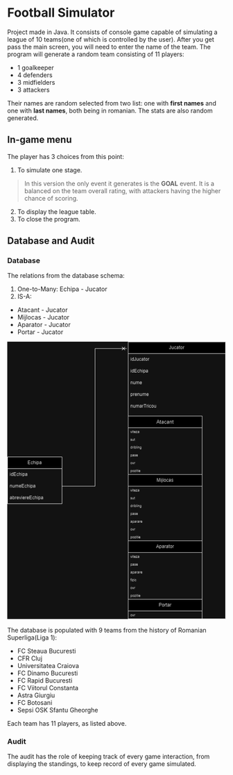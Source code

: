 # Football Simulator
Project made in Java. It consists of console game capable 
of simulating a league of 10 teams(one of which is 
controlled by the user). After you get pass the main screen,
you will need to enter the name of the team. The program
will generate a random team consisting of 11 players:
- 1 goalkeeper
- 4 defenders
- 3 midfielders
- 3 attackers

Their names are random selected from two list: one with
**first names** and one with **last names**, both being
in romanian. The stats are also random generated.

## In-game menu
The player has 3 choices from this point:
1. To simulate one stage. 
> In this version the only event it generates is the **GOAL**
> event. It is a balanced on the team overall rating, with
> attackers having the higher chance of scoring.
2. To display the league table.
3. To close the program.

## Database and Audit
### Database
The relations from the database schema:
1. One-to-Many: Echipa - Jucator
2. IS-A:
- Atacant - Jucator
- Mijlocas - Jucator
- Aparator - Jucator
- Portar - Jucator


![diagrama](PAO_Diagram.drawio.png)

The database is populated with 9 teams from the history
of Romanian Superliga(Liga 1):
- FC Steaua Bucuresti
- CFR Cluj
- Universitatea Craiova
- FC Dinamo Bucuresti
- FC Rapid Bucuresti
- FC Viitorul Constanta
- Astra Giurgiu
- FC Botosani
- Sepsi OSK Sfantu Gheorghe

Each team has 11 players, as listed above.

### Audit
The audit has the role of keeping track of every game
interaction, from displaying the standings, to keep
record of every game simulated.